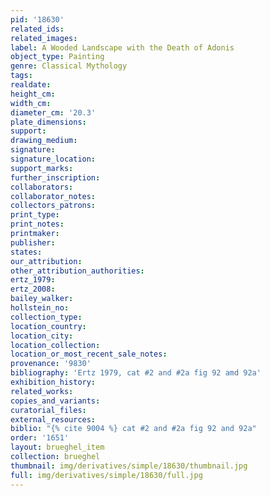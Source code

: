 ```yaml
---
pid: '18630'
related_ids: 
related_images: 
label: A Wooded Landscape with the Death of Adonis
object_type: Painting
genre: Classical Mythology
tags: 
realdate: 
height_cm: 
width_cm: 
diameter_cm: '20.3'
plate_dimensions: 
support: 
drawing_medium: 
signature: 
signature_location: 
support_marks: 
further_inscription: 
collaborators: 
collaborator_notes: 
collectors_patrons: 
print_type: 
print_notes: 
printmaker: 
publisher: 
states: 
our_attribution: 
other_attribution_authorities: 
ertz_1979: 
ertz_2008: 
bailey_walker: 
hollstein_no: 
collection_type: 
location_country: 
location_city: 
location_collection: 
location_or_most_recent_sale_notes: 
provenance: '9830'
bibliography: 'Ertz 1979, cat #2 and #2a fig 92 amd 92a'
exhibition_history: 
related_works: 
copies_and_variants: 
curatorial_files: 
external_resources: 
biblio: "{% cite 9004 %} cat #2 and #2a fig 92 and 92a"
order: '1651'
layout: brueghel_item
collection: brueghel
thumbnail: img/derivatives/simple/18630/thumbnail.jpg
full: img/derivatives/simple/18630/full.jpg
---
```

